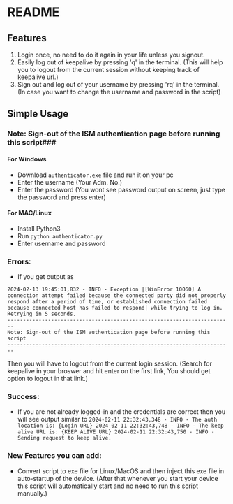 # README

## Features
1. Login once, no need to do it again in your life unless you signout.
2. Easily log out of keepalive by pressing 'q' in the terminal. (This will help you to logout from the current session without keeping track of keepalive url.)
3. Sign out and log out of your username by pressing 'rq' in the terminal. (In case you want to change the username and password in the script)


## Simple Usage

### Note: Sign-out of the ISM authentication page before running this script###

#### For Windows
- Download `authenticator.exe` file and run it on your pc
- Enter the username (Your Adm. No.)
- Enter the password (You wont see password output on screen, just type the password and press enter)

#### For MAC/Linux
- Install Python3
- Run ```python authenticator.py```
- Enter username and password


### Errors:
- If you get output as
 ```
2024-02-13 19:45:01,832 - INFO - Exception |[WinError 10060] A connection attempt failed because the connected party did not properly respond after a period of time, or established connection failed because connected host has failed to respond| while trying to log in. Retrying in 5 seconds.
------------------------------------------------------------------------
Note: Sign-out of the ISM authentication page before running this script
------------------------------------------------------------------------
```
Then you will have to logout from the current login session. (Search for keepalive in your broswer and hit enter on the first link, You should get option to logout in that link.)

### Success:
- If you are not already logged-in and the credentials are correct then you will see output similar to
  `2024-02-11 22:32:43,348 - INFO - The auth location is: {Login URL}
2024-02-11 22:32:43,748 - INFO - The keep alive URL is: {KEEP ALIVE URL}
2024-02-11 22:32:43,750 - INFO - Sending request to keep alive.`


### New Features you can add:
- Convert script to exe file for Linux/MacOS and then inject this exe file in auto-startup of the device. (After that whenever you start your device this script will automatically start and no need to run this script manually.)
  
